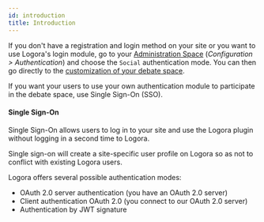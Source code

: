 ```yaml
---
id: introduction
title: Introduction
---
```


If you don't have a registration and login method on your site or you want to use Logora's login module, go to your [Administration Space](https://admin.logora.fr)  (*Configuration > Authentication*) and choose the `Social` authentication mode. You can then go directly to the [customization of your debate space](configuration/theme.md).

If you want your users to use your own authentication module to participate in the debate space, use Single Sign-On (SSO).

#### Single Sign-On

Single Sign-On allows users to log in to your site and use the Logora plugin without logging in a second time to Logora.


Single sign-on will create a site-specific user profile on Logora so as not to conflict with existing Logora users.


Logora offers several possible authentication modes:
- OAuth 2.0 server authentication (you have an OAuth 2.0 server)
- Client authentication OAuth 2.0 (you connect to our OAuth 2.0 server)
- Authentication by JWT signature
